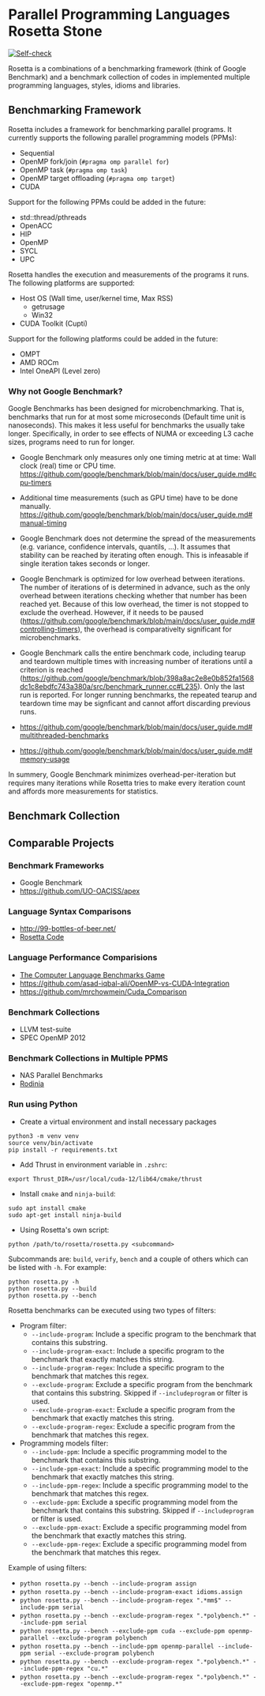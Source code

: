 Parallel Programming Languages Rosetta Stone
============================================

[![Self-check](https://github.com/Meinersbur/rosetta/actions/workflows/check.yml/badge.svg)](https://github.com/Meinersbur/rosetta/actions/workflows/check.yml)

Rosetta is a combinations of a benchmarking framework (think of Google Benchmark) and a benchmark collection of codes in implemented multiple programming languages, styles, idioms and libraries.

Benchmarking Framework
----------------------

Rosetta includes a framework for benchmarking parallel programs. It currently supports the following parallel programming models (PPMs):

 * Sequential
 * OpenMP fork/join (`#pragma omp parallel for`)
 * OpenMP task (`#pragma omp task`)
 * OpenMP target offloading (`#pragma omp target`)
 * CUDA

Support for the following PPMs could be added in the future:

 * std::thread/pthreads
 * OpenACC
 * HIP
 * OpenMP
 * SYCL
 * UPC


Rosetta handles the execution and measurements of the programs it runs. The following platforms are supported:

 * Host OS (Wall time, user/kernel time, Max RSS)
   * getrusage
   * Win32
 * CUDA Toolkit (Cupti)

Support for the following platforms could be added in the future:

 * OMPT
 * AMD ROCm
 * Intel OneAPI (Level zero)


### Why not Google Benchmark?

Google Benchmarks has been designed for microbenchmarking. That is, benchmarks that run for at most some microseconds (Default time unit is nanoseconds). This makes it less useful for benchmarks the usually take longer. Specifically, in order to see effects of  NUMA or exceeding L3 cache sizes, programs need to run for longer.

 * Google Benchmark only measures only one timing metric at at time: Wall clock (real) time or CPU time. https://github.com/google/benchmark/blob/main/docs/user_guide.md#cpu-timers

 * Additional time measurements (such as GPU time) have to be done manually. https://github.com/google/benchmark/blob/main/docs/user_guide.md#manual-timing

 * Google Benchmark does not determine the spread of the measurements (e.g. variance, confidence intervals, quantils, ...). It assumes that stability can be reached by iterating often enough. This is infeasable if single iteration takes seconds or longer.

 * Google Benchmark is optimized for low overhead between iterations. The number of iterations of is determined in advance, such as the only overhead between iterations checking whether that number has been reached yet. Because of this low overhead, the timer is not stopped to exclude the overhead. However, if it needs to be paused (https://github.com/google/benchmark/blob/main/docs/user_guide.md#controlling-timers), the overhead is comparativelty significant for microbenchmarks.

 * Google Benchmark calls the entire benchmark code, including tearup and teardown multiple times with increasing number of iterations until a criterion is reached (https://github.com/google/benchmark/blob/398a8ac2e8e0b852fa1568dc1c8ebdfc743a380a/src/benchmark_runner.cc#L235). Only the last run is reported. For longer running benchmarks, the repeated tearup and teardown time may be signficant and cannot affort discarding previous runs.

 * https://github.com/google/benchmark/blob/main/docs/user_guide.md#multithreaded-benchmarks

 * https://github.com/google/benchmark/blob/main/docs/user_guide.md#memory-usage

In summery, Google Benchmark minimizes overhead-per-iteration but requires many iterations while Rosetta tries to make every iteration count and affords more measurements for statistics.


Benchmark Collection
--------------------

Comparable Projects
-------------------

### Benchmark Frameworks

 * Google Benchmark
 * https://github.com/UO-OACISS/apex

### Language Syntax Comparisons

 * http://99-bottles-of-beer.net/
 * [Rosetta Code](https://rosettacode.org/wiki/Rosetta_Code)

### Language Performance Comparisions

 * [The Computer Language Benchmarks Game](https://benchmarksgame-team.pages.debian.net/benchmarksgame/)
 * https://github.com/asad-iqbal-ali/OpenMP-vs-CUDA-Integration
 * https://github.com/mrchowmein/Cuda_Comparison

### Benchmark Collections

 * LLVM test-suite
 * SPEC OpenMP 2012

### Benchmark Collections in Multiple PPMS

 * NAS Parallel Benchmarks
 * [Rodinia](https://rodinia.cs.virginia.edu/doku.php)


### Run using Python
- Create a virtual environment and install necessary packages 
```shell
python3 -m venv venv
source venv/bin/activate
pip install -r requirements.txt
```
- Add Thrust in environment variable in `.zshrc`:
```shell
export Thrust_DIR=/usr/local/cuda-12/lib64/cmake/thrust
```
- Install `cmake` and `ninja-build`:
```shell
sudo apt install cmake
sudo apt-get install ninja-build
```
- Using Rosetta's own script: 
```
python /path/to/rosetta/rosetta.py <subcommand>
```
Subcommands are: `build`, `verify`, `bench` and a couple of others which can be listed with `-h`.
For example:
```shell
python rosetta.py -h 
python rosetta.py --build
python rosetta.py --bench
```
Rosetta benchmarks can be executed using two types of filters:
- Program filter:
  - `--include-program`: Include a specific program to the benchmark that contains this substring. 
  - `--include-program-exact`: Include a specific program to the benchmark that exactly matches this string. 
  - `--include-program-regex`: Include a specific program to the benchmark that matches this regex. 
  - `--exclude-program`: Exclude a specific program from the benchmark that contains this substring. Skipped if `--includeprogram` or filter is used.
  - `--exclude-program-exact`: Exclude a specific program from the benchmark that exactly matches this string.
  - `--exclude-program-regex`: Exclude a specific program from the benchmark that matches this regex. 
- Programming models filter: 
  - `--include-ppm`: Include a specific programming model to the benchmark that contains this substring. 
  - `--include-ppm-exact`: Include a specific programming model to the benchmark that exactly matches this string. 
  - `--include-ppm-regex`: Include a specific programming model to the benchmark that matches this regex. 
  - `--exclude-ppm`: Exclude a specific programming model from the benchmark that contains this substring. Skipped if `--includeprogram` or filter is used.
  - `--exclude-ppm-exact`: Exclude a specific programming model from the benchmark that exactly matches this string.
  - `--exclude-ppm-regex`: Exclude a specific programming model from the benchmark that matches this regex. 

Example of using filters:
  - `python rosetta.py --bench --include-program assign`
  - `python rosetta.py --bench --include-program-exact idioms.assign`
  - `python rosetta.py --bench --include-program-regex ".*mm$" --include-ppm serial`
  - `python rosetta.py --bench --exclude-program-regex ".*polybench.*" --include-ppm serial`
  - `python rosetta.py --bench --exclude-ppm cuda --exclude-ppm openmp-parallel --exclude-program polybench`
  - `python rosetta.py --bench --include-ppm openmp-parallel --include-ppm serial --exclude-program polybench`
  - `python rosetta.py --bench --exclude-program-regex ".*polybench.*" --include-ppm-regex "cu.*"`
  - `python rosetta.py --bench --exclude-program-regex ".*polybench.*" --exclude-ppm-regex "openmp.*"`